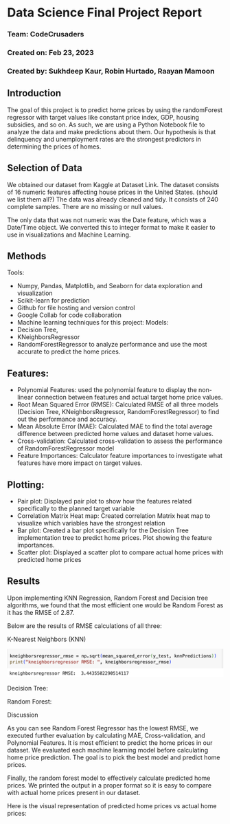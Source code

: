 # Data Science Final Project Report

### Team: CodeCrusaders
### Created on: Feb 23, 2023
### Created by: Sukhdeep Kaur, Robin Hurtado, Raayan Mamoon

## Introduction
The goal of this project is to predict home prices by using the randomForest regressor with target values like constant price index, GDP, housing subsidies, and so on. As such, we are using a Python Notebook file to analyze the data and make predictions about them. Our hypothesis is that delinquency and unemployment rates are the strongest predictors in determining the prices of homes.

## Selection of Data
We obtained our dataset from Kaggle at Dataset Link.
The dataset consists of 16 numeric features affecting house prices in the United States. (should we list them all?) The data was already cleaned and tidy. It consists of 240 complete samples. There are no missing or null values.  

The only data that was not numeric was the Date feature, which was a Date/Time object.  We converted this to integer format to make it easier to use in visualizations and Machine Learning.    

## Methods
Tools:
- Numpy, Pandas, Matplotlib, and Seaborn for data exploration and visualization
- Scikit-learn for prediction
- Github for file hosting and version control
- Google Collab for code collaboration
- Machine learning techniques for this project:
Models:
- Decision Tree,
- KNeighborsRegressor
- RandomForestRegressor
to analyze performance and use the most accurate to predict the home prices.
 
## Features: 
- Polynomial Features: used the polynomial feature to display the non-linear connection between features and actual target home price values.
- Root Mean Squared Error (RMSE): Calculated RMSE of all three models (Decision Tree, KNeighborsRegressor, RandomForestRegressor) to find out the performance and accuracy. 
- Mean Absolute Error (MAE): Calculated MAE to find the total average difference between predicted home values and dataset home values.
- Cross-validation: Calculated cross-validation to assess the performance of RandomForestRegressor model
- Feature Importances: Calculator feature importances to investigate what features have more impact on target values.
## Plotting: 
- Pair plot: Displayed pair plot to show how the features related specifically to the planned target variable
- Correlation Matrix Heat map: Created correlation Matrix heat map to visualize which variables have the strongest relation
- Bar plot: Created a bar plot specifically for the Decision Tree implementation tree to predict home prices. Plot showing the feature importances.
- Scatter plot: Displayed a scatter plot to compare actual home prices with predicted home prices

## Results
Upon implementing KNN Regression, Random Forest and Decision tree algorithms, we found that the most efficient one would be Random Forest as it has the RMSE of 2.87. 

Below are the results of RMSE calculations of all three:

K-Nearest Neighbors (KNN) 

![Knn_Report_Img](knn_report_img.png)




Decision Tree:



Random Forest:


Discussion

As you can see Random Forest Regressor has the lowest RMSE, we executed further evaluation by calculating MAE, Cross-validation, and Polynomial Features. It is most efficient to predict the home prices in our dataset. We evaluated each machine learning model before calculating home price prediction. The goal is to pick the best model and predict home prices.

Finally, the random forest model to effectively calculate predicted home prices. We printed the output in a proper format so it is easy to compare with actual home prices present in our dataset. 

Here is the visual representation of predicted home prices vs actual home prices:

